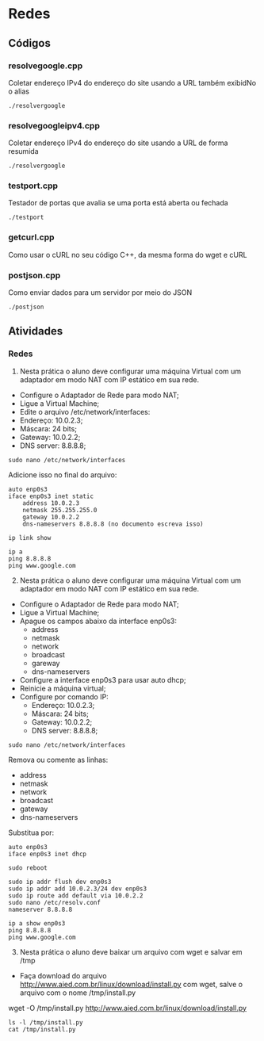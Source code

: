 # Redes

## Códigos

### resolvegoogle.cpp

Coletar endereço IPv4 do endereço do site usando a URL também exibidNo o alias

<code>./resolvergoogle</code>

### resolvegoogleipv4.cpp

Coletar endereço IPv4 do endereço do site usando a URL de forma resumida

<code>./resolvergoogle</code>


### testport.cpp

Testador de portas que avalia se uma porta está aberta ou fechada

<code>./testport</code>

### getcurl.cpp

Como usar o cURL no seu código C++, da mesma forma do wget e cURL

### postjson.cpp

Como enviar dados para um servidor por meio do JSON

<code>./postjson</code>


## Atividades

### Redes

1. Nesta prática o aluno deve configurar uma máquina Virtual com um adaptador em modo NAT com IP estático em sua rede.
- Configure o Adaptador de Rede para modo NAT;
- Ligue a Virtual Machine;
- Edite o arquivo /etc/network/interfaces:
- Endereço: 10.0.2.3;
- Máscara: 24 bits;
- Gateway: 10.0.2.2;
- DNS server: 8.8.8.8;

```
sudo nano /etc/network/interfaces
```

Adicione isso no final do arquivo:

```
auto enp0s3
iface enp0s3 inet static
    address 10.0.2.3
    netmask 255.255.255.0
    gateway 10.0.2.2
    dns-nameservers 8.8.8.8 (no documento escreva isso)
```

```
ip link show

ip a
ping 8.8.8.8
ping www.google.com
```

2. Nesta prática o aluno deve configurar uma máquina Virtual com um adaptador em modo NAT com IP estático em sua rede.
- Configure o Adaptador de Rede para modo NAT;
- Ligue a Virtual Machine;
- Apague os campos abaixo da interface enp0s3:
  - address
  - netmask
  - network
  - broadcast
  - gareway
  - dns-nameservers
- Configure a interface enp0s3 para usar auto dhcp;
- Reinicie a máquina virtual;
- Configure por comando IP:
  - Endereço: 10.0.2.3;
  - Máscara: 24 bits;
  - Gateway: 10.0.2.2;
  - DNS server: 8.8.8.8;

```
sudo nano /etc/network/interfaces
```

Remova ou comente as linhas:
- address
- netmask
- network
- broadcast
- gateway
- dns-nameservers


Substitua por:

```
auto enp0s3
iface enp0s3 inet dhcp

```

```
sudo reboot

sudo ip addr flush dev enp0s3
sudo ip addr add 10.0.2.3/24 dev enp0s3
sudo ip route add default via 10.0.2.2
sudo nano /etc/resolv.conf
nameserver 8.8.8.8

ip a show enp0s3
ping 8.8.8.8
ping www.google.com

```
3. Nesta prática o aluno deve baixar um arquivo com wget e salvar em /tmp
- Faça download do arquivo http://www.aied.com.br/linux/download/install.py com wget, salve o arquivo com o nome /tmp/install.py

wget -O /tmp/install.py http://www.aied.com.br/linux/download/install.py

```
ls -l /tmp/install.py
cat /tmp/install.py
```